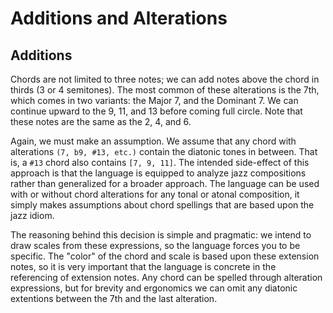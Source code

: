# Additions and Alterations

## Additions

Chords are not limited to three notes; we can add notes above the chord in thirds (3 or 4 semitones). The most common of these alterations is the 7th, which comes in two variants: the Major 7, and the Dominant 7. We can continue upward to the 9, 11, and 13 before coming full circle. Note that these notes are the same as the 2, 4, and 6.

Again, we must make an assumption. We assume that any chord with alterations `(7, b9, #13, etc.)` contain the diatonic tones in between. That is, a `#13` chord also contains `[7, 9, 11]`. The intended side-effect of this approach is that the language is equipped to analyze jazz compositions rather than generalized for a broader approach. The language can be used with or without chord alterations for any tonal or atonal composition, it simply makes assumptions about chord spellings that are based upon the jazz idiom.

The reasoning behind this decision is simple and pragmatic: we intend to draw scales from these expressions, so the language forces you to be specific. The "color" of the chord and scale is based upon these extension notes, so it is very important that the language is concrete in the referencing of extension notes. Any chord can be spelled through alteration expressions, but for brevity and ergonomics we can omit any diatonic extentions between the 7th and the last alteration.